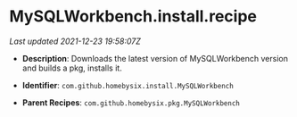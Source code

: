 # MySQLWorkbench.install.recipe

_Last updated 2021-12-23 19:58:07Z_

- **Description**: Downloads the latest version of MySQLWorkbench version and builds a pkg, installs it.

- **Identifier**: `com.github.homebysix.install.MySQLWorkbench`

- **Parent Recipes**: `com.github.homebysix.pkg.MySQLWorkbench`